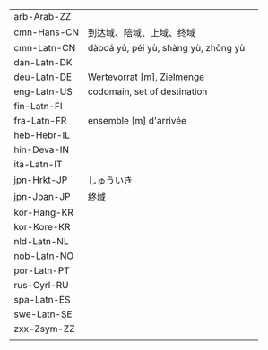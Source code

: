 | | | |
|-|-|-|
| arb-Arab-ZZ |  |  |
| cmn-Hans-CN | 到达域、陪域、上域、终域 |  |
| cmn-Latn-CN | dàodá yù, péi yù, shàng yù, zhōng yù |  |
| dan-Latn-DK |  |  |
| deu-Latn-DE | Wertevorrat [m], Zielmenge |  |
| eng-Latn-US | codomain, set of destination |  |
| fin-Latn-FI |  |  |
| fra-Latn-FR | ensemble [m] d'arrivée |  |
| heb-Hebr-IL |  |  |
| hin-Deva-IN |  |  |
| ita-Latn-IT |  |  |
| jpn-Hrkt-JP | しゅういき |  |
| jpn-Jpan-JP | 終域 |  |
| kor-Hang-KR |  |  |
| kor-Kore-KR |  |  |
| nld-Latn-NL |  |  |
| nob-Latn-NO |  |  |
| por-Latn-PT |  |  |
| rus-Cyrl-RU |  |  |
| spa-Latn-ES |  |  |
| swe-Latn-SE |  |  |
| zxx-Zsym-ZZ |  |  |
|  |  |  |

